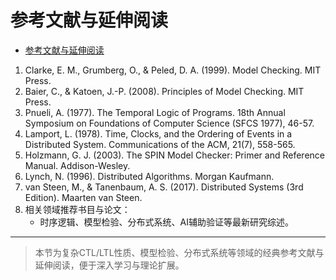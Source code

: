 
# 参考文献与延伸阅读


<!-- TOC START -->

- [参考文献与延伸阅读](#参考文献与延伸阅读)

<!-- TOC END -->

1. Clarke, E. M., Grumberg, O., & Peled, D. A. (1999). Model Checking. MIT Press.
2. Baier, C., & Katoen, J.-P. (2008). Principles of Model Checking. MIT Press.
3. Pnueli, A. (1977). The Temporal Logic of Programs. 18th Annual Symposium on Foundations of Computer Science (SFCS 1977), 46-57.
4. Lamport, L. (1978). Time, Clocks, and the Ordering of Events in a Distributed System. Communications of the ACM, 21(7), 558-565.
5. Holzmann, G. J. (2003). The SPIN Model Checker: Primer and Reference Manual. Addison-Wesley.
6. Lynch, N. (1996). Distributed Algorithms. Morgan Kaufmann.
7. van Steen, M., & Tanenbaum, A. S. (2017). Distributed Systems (3rd Edition). Maarten van Steen.
8. 相关领域推荐书目与论文：
   - 时序逻辑、模型检验、分布式系统、AI辅助验证等最新研究综述。

---
> 本节为复杂CTL/LTL性质、模型检验、分布式系统等领域的经典参考文献与延伸阅读，便于深入学习与理论扩展。
